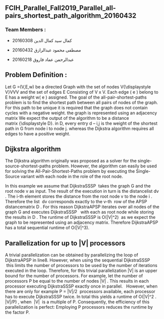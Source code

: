 ## FCIH_Parallel_Fall2019_Parallel_all-pairs_shortest_path_algorithm_20160432

### Team Members :

* كمال سيد كمال الدين 20160308

* مصطفى محمود عبدالرازق 20160432

* عبدالرحمن عماد فاروق 20160218


## Problem Definition : 


Let G =(V,E,w) be a directed Graph with the set of nodes V{\displaystyle V}VVV and the set of edges E Consisting of V x V.
Each edge ( e ) belong to E has a weight w( e ) assigned. 
The goal of the all-pair-shortest-paths problem is to find the shortest path between all pairs of nodes of the graph. 
For this path to be unique it is required that the graph does not contain cycles with a negative weight.
the graph is represented using an adjacency matrix We expect the output of the algorithm to be a distance matrix {\displaystyle D}.
in D, every entry d – i,j is the weight of the shortest path in G from node i to node j.
whereas the Dijkstra algorithm requires all edges to have a positive weight. 

## Dijkstra algorithm
The Dijkstra algorithm originally was proposed as a solver for the single-source-shortest-paths problem. However, the algorithm can easily be used for solving the All-Pair-Shortest-Paths problem by executing the Single-Source variant with each node in the role of the root node.


In this example we assume that  DijkstraSSSP   takes the graph G and the root node v  as input.
The result of the execution in turn is the distancelist  dv .
The i-th element stores the distance from the root node v to the node i .
Therefore the list  dv  corresponds exactly to the v-th  row of the APSP distancematrix D . 
For this reason DijkstraAPSP iterates over all nodes of the graph G and executes DijkstraSSSP    with each as root node while storing the results in D .
The runtime of DijkstraSSSP  is O(|V|^2)  as we expect the graph to be represented using an adjacency matrix. 
Therefore DijkstraAPSP has a total sequential runtime of O(|V|^3).

## Parallelization for up to |V| processors
A trivial parallelization can be obtained by parallelizing the loop of DijkstraAPSP in line8.
However, when using the sequential DijkstraSSSP   this limits the number of processors to be used by the number of iterations executed in the loop.
Therefore, for this trivial parallelization |V| is an upper bound for the number of processors.
For example, let the number of processors P be equal to the number of nodes |V| .
This results in each processor executing  DijkstraSSSP  exactly once in parallel.  
However, when there are only for example P = |V|/2  processors available, each processor has to execute DijkstraSSSP   twice.
In total this yields a runtime of O(|V|^2 . |V|/P) , when  |V|  is a multiple of P.
Consequently, the efficiency of this parallelization is perfect: Employing P 
processors reduces the runtime by the factor P.
